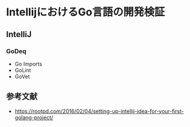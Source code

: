 # IntellijにおけるGo言語の開発検証

## IntelliJ

### GoDeq
- Go Imports
- GoLint
- GoVet

## 参考文献
- https://rootpd.com/2016/02/04/setting-up-intellij-idea-for-your-first-golang-project/
